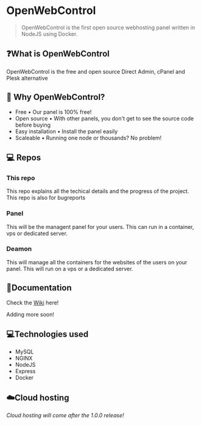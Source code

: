 # OpenWebControl

> OpenWebControl is the first open source webhosting panel written in NodeJS using Docker.

## ❓What is OpenWebControl
OpenWebControl is the free and open source Direct Admin, cPanel and Plesk alternative

## 🤔 Why OpenWebControl?
- Free • Our panel is 100% free!
- Open source • With other panels, you don't get to see the source code before buying
- Easy installation • Install the panel easily
- Scaleable • Running one node or thousands? No problem!

## 💻 Repos
### This repo
This repo explains all the techical details and the progress of the project.
This repo is also for bugreports

### Panel
This will be the managent panel for your users.
This can run in a container, vps or dedicated server. 

### Deamon
This will manage all the containers for the websites of the users on your panel.
This will run on a vps or a dedicated server.

## 📜Documentation
Check the [Wiki](../../wiki) here!

Adding more soon!
## 💻Technologies used
- MySQL
- NGINX
- NodeJS
- Express
- Docker

## ☁️Cloud hosting

*Cloud hosting will come after the 1.0.0 release!*
